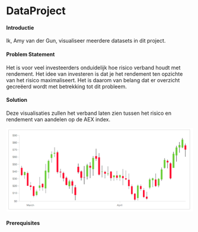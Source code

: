 # DataProject
#### Introductie
Ik, Amy van der Gun, visualiseer meerdere datasets in dit project.

#### Problem Statement
Het is voor veel investeerders onduidelijk hoe risico verband houdt met rendement. Het idee van investeren is dat je het rendement ten opzichte van het risico maximaliseert. Het is daarom van belang dat er overzicht gecreëerd wordt met betrekking tot dit probleem.

#### Solution
Deze visualisaties zullen het verband laten zien tussen het risico en rendement van aandelen op de AEX index.

![](doc/CANDLE.png)

#### Prerequisites
